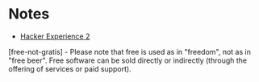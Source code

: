 # Notes

* [Hacker Experience 2](hackerexperience2.md)

[free-not-gratis] - Please note that free is used as in "freedom", not as in "free beer". Free software can be sold directly or indirectly (through the offering of services or paid support).